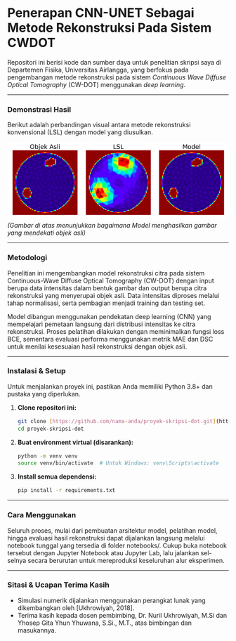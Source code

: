 # Penerapan CNN-UNET Sebagai Metode Rekonstruksi Pada Sistem CWDOT

Repositori ini berisi kode dan sumber daya untuk penelitian skripsi saya di Departemen Fisika, Universitas Airlangga, yang berfokus pada pengembangan metode rekonstruksi pada sistem *Continuous Wave Diffuse Optical Tomography* (CW-DOT) menggunakan *deep learning*.

---

### **Demonstrasi Hasil**

Berikut adalah perbandingan visual antara metode rekonstruksi konvensional (LSL) dengan model yang diusulkan.

![Perbandingan Hasil](outputs/figures/model-predict.png)
*(Gambar di atas menunjukkan bagaimana Model menghasilkan gambar yang mendekati objek asli)*

---

### **Metodologi**

Penelitian ini mengembangkan model rekonstruksi citra pada sistem Continuous-Wave Diffuse Optical Tomography (CW-DOT) dengan input berupa data intensitas dalam bentuk gambar dan output berupa citra rekonstruksi yang menyerupai objek asli. Data intensitas diproses melalui tahap normalisasi, serta pembagian menjadi training dan testing set.

Model dibangun menggunakan pendekatan deep learning (CNN) yang mempelajari pemetaan langsung dari distribusi intensitas ke citra rekonstruksi. Proses pelatihan dilakukan dengan meminimalkan fungsi loss BCE, sementara evaluasi performa menggunakan metrik MAE dan DSC untuk menilai kesesuaian hasil rekonstruksi dengan objek asli.

---

### **Instalasi & Setup**

Untuk menjalankan proyek ini, pastikan Anda memiliki Python 3.8+ dan pustaka yang diperlukan.

1.  **Clone repositori ini:**
    ```bash
    git clone [https://github.com/nama-anda/proyek-skripsi-dot.git](https://github.com/nama-anda/proyek-skripsi-dot.git)
    cd proyek-skripsi-dot
    ```

2.  **Buat environment virtual (disarankan):**
    ```bash
    python -m venv venv
    source venv/bin/activate  # Untuk Windows: venv\Scripts\activate
    ```

3.  **Install semua dependensi:**
    ```bash
    pip install -r requirements.txt
    ```

---

### **Cara Menggunakan**

Seluruh proses, mulai dari pembuatan arsitektur model, pelatihan model, hingga evaluasi hasil rekonstruksi dapat dijalankan langsung melalui notebook tunggal yang tersedia di folder notebooks/.
Cukup buka notebook tersebut dengan Jupyter Notebook atau Jupyter Lab, lalu jalankan sel-selnya secara berurutan untuk mereproduksi keseluruhan alur eksperimen.

---

### **Sitasi & Ucapan Terima Kasih**

* Simulasi numerik dijalankan menggunakan perangkat lunak yang dikembangkan oleh [Ukhrowiyah, 2018].
* Terima kasih kepada dosen pembimbing, Dr. Nuril Ukhrowiyah, M.Si dan Yhosep Gita Yhun Yhuwana, S.Si., M.T., atas bimbingan dan masukannya.
